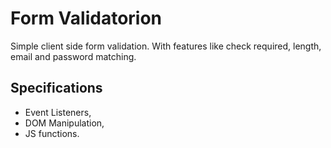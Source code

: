 
# Form Validatorion
Simple client side form validation. With features like check required, length, email and password matching.

## Specifications
* Event Listeners, 
* DOM Manipulation, 
* JS functions.
